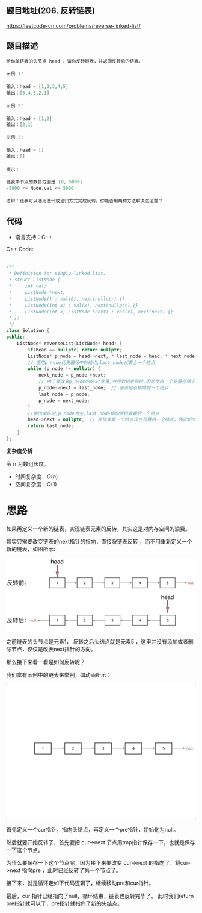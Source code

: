 ## 题目地址(206. 反转链表)

https://leetcode-cn.com/problems/reverse-linked-list/

## 题目描述

```c++
给你单链表的头节点 head ，请你反转链表，并返回反转后的链表。

示例 1：

输入：head = [1,2,3,4,5]
输出：[5,4,3,2,1]

示例 2：

输入：head = [1,2]
输出：[2,1]

示例 3：

输入：head = []
输出：[]

提示：

链表中节点的数目范围是 [0, 5000]
-5000 <= Node.val <= 5000

进阶：链表可以选用迭代或递归方式完成反转。你能否用两种方法解决这道题？
```

## 代码

- 语言支持：C++

C++ Code:

```c++

/**
 * Definition for singly-linked list.
 * struct ListNode {
 *     int val;
 *     ListNode *next;
 *     ListNode() : val(0), next(nullptr) {}
 *     ListNode(int x) : val(x), next(nullptr) {}
 *     ListNode(int x, ListNode *next) : val(x), next(next) {}
 * };
 */
class Solution {
public:
    ListNode* reverseList(ListNode* head) {
        if(head == nullptr) return nullptr;
        ListNode* p_node = head->next, * last_node = head, * next_node;
        // 使用p_node代表遍历中的结点,last_node代表上一个结点
        while (p_node != nullptr) {
            next_node = p_node->next;
            // 由于要改变p_node的next变量,会导致链表断链,因此使用一个变量存储下一个结点
            p_node->next = last_node;  // 使该结点指向前一个结点
            last_node = p_node;
            p_node = next_node;
        }
        //跳出循环时,p_node为空,last_node指向原链表最后一个结点
        head->next = nullptr;  // 原链表第一个结点现在是最后一个结点，因此将next域设为空指针
        return last_node;
    }
};

```

**复杂度分析**

令 n 为数组长度。

- 时间复杂度：$O(n)$
- 空间复杂度：$O(1)$

# 思路

如果再定义一个新的链表，实现链表元素的反转，其实这是对内存空间的浪费。

其实只需要改变链表的next指针的指向，直接将链表反转 ，而不用重新定义一个新的链表，如图所示:

![206_反转链表](./LeetCode206反转链表.assets/20210218090901207.png)

之前链表的头节点是元素1， 反转之后头结点就是元素5 ，这里并没有添加或者删除节点，仅仅是改表next指针的方向。

那么接下来看一看是如何反转呢？

我们拿有示例中的链表来举例，如动画所示：

![img](./LeetCode206反转链表.assets/008eGmZEly1gnrf1oboupg30gy0c44qp.gif)

首先定义一个cur指针，指向头结点，再定义一个pre指针，初始化为null。

然后就要开始反转了，首先要把 cur->next 节点用tmp指针保存一下，也就是保存一下这个节点。

为什么要保存一下这个节点呢，因为接下来要改变 cur->next 的指向了，将cur->next 指向pre ，此时已经反转了第一个节点了。

接下来，就是循环走如下代码逻辑了，继续移动pre和cur指针。

最后，cur 指针已经指向了null，循环结束，链表也反转完毕了。 此时我们return pre指针就可以了，pre指针就指向了新的头结点。